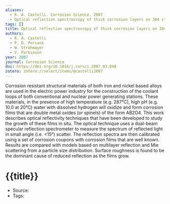 ```yaml
---
aliases:
  - R. A. Castelli. Corrosion Science. 2007
  - Optical reflection spectroscopy of thick corrosion layers on 304 stainless steel
tags: []
title: Optical reflection spectroscopy of thick corrosion layers on 304 stainless steel
authors:
  - R. A. Castelli
  - P. D. Persans
  - W. Strohmayer
  - V. Parkinson
year: 2007
journal: Corrosion Science
doi: https://doi.org/10.1016/j.corsci.2007.03.048
zotero: zotero://select/items/@castelli2007
---
```

<!-- START_ABSTRACT -->
Corrosion resistant structural materials of both iron and nickel based alloys are used in the electric power industry for the construction of the coolant loops of both conventional and nuclear power generating stations. These materials, in the presence of high temperature (e.g. 287°C), high pH (e.g. 10.0 at 20°C) water with dissolved hydrogen will oxidize and form corrosion films that are double metal oxides (or spinels) of the form AB2O4. This work describes optical reflectivity techniques that have been developed to study the growth of these films in situ. The optical technique uses a dual-beam specular reflection spectrometer to measure the spectrum of reflected light in small angle (i.e. <15°) scatter. The reflection spectra are then calibrated using a set of corrosion coupons with corrosion films that are well known. Results are compared with models based on multilayer reflection and Mie scattering from a particle size distribution. Surface roughness is found to be the dominant cause of reduced reflection as the films grow.
<!-- END_ABSTRACT -->

<!-- START_TEMPLATE -->
# {{title}}

- Source:
- Tags: 
<!-- END_TEMPLATE -->